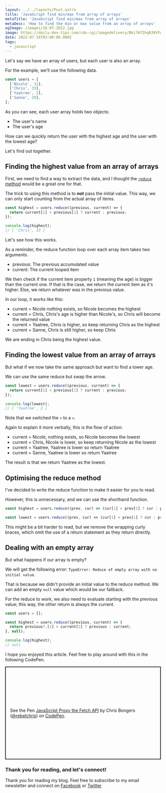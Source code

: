 ```yaml
---
layout: ../../layouts/Post.astro
title: 'JavaScript find min/max from array of arrays'
metaTitle: 'JavaScript find min/max from array of arrays'
metaDesc: 'How to find the min or max value from an array of arrays'
ogImage: /images/16-07-2022.jpg
image: https://daily-dev-tips.com/cdn-cgi/imagedelivery/Bki7Af2hq0JKVFw1XYYMQg/35f6feaf-f804-4eb5-987e-2338728b9d00
date: 2022-07-16T03:00:00.000Z
tags:
  - javascript
---
```


Let's say we have an array of users, but each user is also an array.

For the example, we'll use the following data.

```js
const users = [
  ['Nicole', 31],
  ['Chris', 33],
  ['Yaatree', 2],
  ['Sanne', 29],
];
```

As you can see, each user array holds two objects:

- The user's name
- The user's age

How can we quickly return the user with the highest age and the user with the lowest age?

Let's find out together.

## Finding the highest value from an array of arrays

First, we need to find a way to extract the data, and I thought the [`reduce` method](https://daily-dev-tips.com/posts/javascript-reduce-method/) would be a great one for that.

The trick to using this method is to **_not_** pass the initial value. This way, we can only start counting from the actual array of items.

```js
const highest = users.reduce((previous, current) => {
  return current[1] > previous[1] ? current : previous;
});

console.log(highest);
// [ 'Chris', 33 ]
```

Let's see how this works.

As a reminder, the reduce function loop over each array item takes two arguments.

- previous: The previous accumulated value
- current: The current looped item

We then check if the current item property `1` (meaning the age) is bigger than the current one.
If that is the case, we return the current item as it's higher. Else, we return whatever was in the previous value.

In our loop, it works like this:

- current = Nicole nothing exists, so Nicole becomes the highest
- current = Chris, Chris's age is higher than Nicole's, so Chris will become the returned value
- current = Yaatree, Chris is higher, so keep returning Chris as the highest
- current = Sanne, Chris is still higher, so keep Chris

We are ending in Chris being the highest value.

## Finding the lowest value from an array of arrays

But what if we now take the same approach but want to find a lower age.

We can use the same reduce but swap the arrow.

```js
const lowest = users.reduce((previous, current) => {
  return current[1] < previous[1] ? current : previous;
});

console.log(lowest);
// [ 'Yaatree', 2 ]
```

Note that we switched the `>` to a `<`.

Again to explain it more verbally, this is the flow of action:

- current = Nicole, nothing exists, so Nicole becomes the lowest
- current = Chris, Nicole is lower, so keep returning Nicole as the lowest
- current = Yaatree, Yaatree is lower so return Yaatree
- current = Sanne, Yaatree is lower so return Yaatree

The result is that we return Yaatree as the lowest.

## Optimising the reduce method

I've decided to write the reduce function to make it easier for you to read.

However, this is unnecessary, and we can use the shorthand function.

```js
const highest = users.reduce((prev, cur) => (cur[1] > prev[1] ? cur : prev));

const lowest = users.reduce((prev, cur) => (cur[1] < prev[1] ? cur : prev));
```

This might be a bit harder to read, but we remove the wrapping curly braces, which omit the use of a return statement as they return directly.

## Dealing with an empty array

But what happens if our array is empty?

We will get the following error: `TypeError: Reduce of empty array with no initial value`.

That is because we didn't provide an initial value to the reduce method.
We can add an empty `null` value which would be our fallback.

For the reduce to work, we also need to evaluate starting with the previous value; this way, the other return is always the current.

```js
const users = [];

const highest = users.reduce((previous, current) => {
  return previous?.[1] > current[1] ? previous : current;
}, null);

console.log(highest);
// null
```

I hope you enjoyed this article. Feel free to play around with this in the following CodePen.

<p class="codepen" data-height="300" data-default-tab="js,result" data-slug-hash="VwXeMNp" data-user="rebelchris" style="height: 300px; box-sizing: border-box; display: flex; align-items: center; justify-content: center; border: 2px solid; margin: 1em 0; padding: 1em;">
  <span>See the Pen <a href="https://codepen.io/rebelchris/pen/VwXeMNp">
  JavaScript Proxy the Fetch API</a> by Chris Bongers (<a href="https://codepen.io/rebelchris">@rebelchris</a>)
  on <a href="https://codepen.io">CodePen</a>.</span>
</p>
<script async src="https://cpwebassets.codepen.io/assets/embed/ei.js"></script>

### Thank you for reading, and let's connect!

Thank you for reading my blog. Feel free to subscribe to my email newsletter and connect on [Facebook](https://www.facebook.com/DailyDevTipsBlog) or [Twitter](https://twitter.com/DailyDevTips1)

